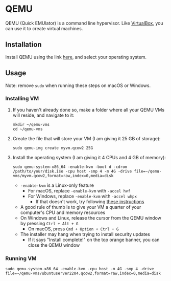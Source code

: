 # QEMU

QEMU (Quick EMUlator) is a command line hypervisor. Like [VirtualBox](../virtualbox), you can use it to create virtual machines.

## Installation

Install QEMU using the link [here](https://www.qemu.org/download/), and select your operating system.

## Usage

Note: remove `sudo` when running these steps on macOS or Windows.

### Installing VM

1. If you haven't already done so, make a folder where all your QEMU VMs will reside, and navigate to it:

    ```
    mkdir ~/qemu-vms
    cd ~/qemu-vms
    ```

1. Create the file that will store your VM (I am giving it 25 GB of storage):

    ```
    sudo qemu-img create myvm.qcow2 25G
    ```

1. Install the operating system (I am giving it 4 CPUs and 4 GB of memory):

    ```
    sudo qemu-system-x86_64 -enable-kvm -boot d -cdrom /path/to/your/disk.iso -cpu host -smp 4 -m 4G -drive file=~/qemu-vms/myvm.qcow2,format=raw,index=0,media=disk
    ```

    - `-enable-kvm` is a Linux-only feature
        - For macOS, replace `-enable-kvm` with `-accel hvf`
        - For Windows, replace `-enable-kvm` with `-accel whpx`
            - If that doesn't work, try following [these instructions](https://www.qemu.org/2017/11/22/haxm-usage-windows/)
    - A good rule of thumb is to give your VM a quarter of your computer's CPU and memory resources
    - On Windows and Linux, release the cursor from the QEMU window by pressing `Ctrl + Alt + G`
        - On macOS, press `Cmd + Option + Ctrl + G`
    - The installer may hang when trying to install security updates
        - If it says "Install complete!" on the top orange banner, you can close the QEMU window

### Running VM

```
sudo qemu-system-x86_64 -enable-kvm -cpu host -m 4G -smp 4 -drive file=~/qemu-vms/ubuntuserver2204.qcow2,format=raw,index=0,media=disk
```
